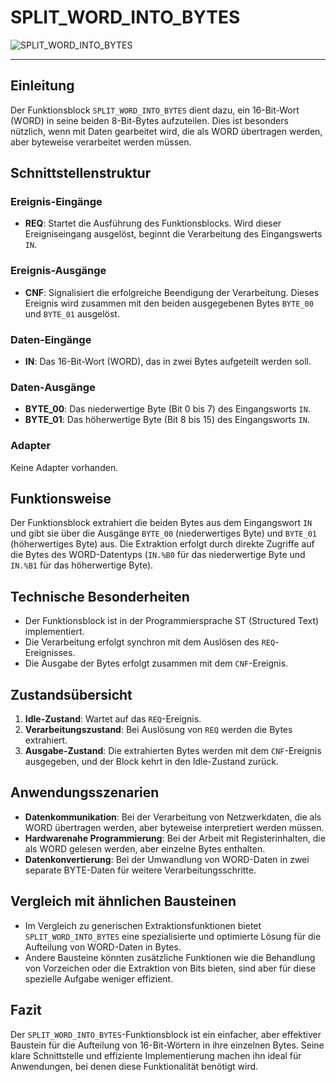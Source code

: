# SPLIT_WORD_INTO_BYTES

![SPLIT_WORD_INTO_BYTES](https://github.com/user-attachments/assets/5c99635d-3f7d-4266-a108-12d075d58313)

* * * * * * * * * *
## Einleitung
Der Funktionsblock `SPLIT_WORD_INTO_BYTES` dient dazu, ein 16-Bit-Wort (WORD) in seine beiden 8-Bit-Bytes aufzuteilen. Dies ist besonders nützlich, wenn mit Daten gearbeitet wird, die als WORD übertragen werden, aber byteweise verarbeitet werden müssen.

## Schnittstellenstruktur

### **Ereignis-Eingänge**
- **REQ**: Startet die Ausführung des Funktionsblocks. Wird dieser Ereigniseingang ausgelöst, beginnt die Verarbeitung des Eingangswerts `IN`.

### **Ereignis-Ausgänge**
- **CNF**: Signalisiert die erfolgreiche Beendigung der Verarbeitung. Dieses Ereignis wird zusammen mit den beiden ausgegebenen Bytes `BYTE_00` und `BYTE_01` ausgelöst.

### **Daten-Eingänge**
- **IN**: Das 16-Bit-Wort (WORD), das in zwei Bytes aufgeteilt werden soll.

### **Daten-Ausgänge**
- **BYTE_00**: Das niederwertige Byte (Bit 0 bis 7) des Eingangsworts `IN`.
- **BYTE_01**: Das höherwertige Byte (Bit 8 bis 15) des Eingangsworts `IN`.

### **Adapter**
Keine Adapter vorhanden.

## Funktionsweise
Der Funktionsblock extrahiert die beiden Bytes aus dem Eingangswort `IN` und gibt sie über die Ausgänge `BYTE_00` (niederwertiges Byte) und `BYTE_01` (höherwertiges Byte) aus. Die Extraktion erfolgt durch direkte Zugriffe auf die Bytes des WORD-Datentyps (`IN.%B0` für das niederwertige Byte und `IN.%B1` für das höherwertige Byte).

## Technische Besonderheiten
- Der Funktionsblock ist in der Programmiersprache ST (Structured Text) implementiert.
- Die Verarbeitung erfolgt synchron mit dem Auslösen des `REQ`-Ereignisses.
- Die Ausgabe der Bytes erfolgt zusammen mit dem `CNF`-Ereignis.

## Zustandsübersicht
1. **Idle-Zustand**: Wartet auf das `REQ`-Ereignis.
2. **Verarbeitungszustand**: Bei Auslösung von `REQ` werden die Bytes extrahiert.
3. **Ausgabe-Zustand**: Die extrahierten Bytes werden mit dem `CNF`-Ereignis ausgegeben, und der Block kehrt in den Idle-Zustand zurück.

## Anwendungsszenarien
- **Datenkommunikation**: Bei der Verarbeitung von Netzwerkdaten, die als WORD übertragen werden, aber byteweise interpretiert werden müssen.
- **Hardwarenahe Programmierung**: Bei der Arbeit mit Registerinhalten, die als WORD gelesen werden, aber einzelne Bytes enthalten.
- **Datenkonvertierung**: Bei der Umwandlung von WORD-Daten in zwei separate BYTE-Daten für weitere Verarbeitungsschritte.

## Vergleich mit ähnlichen Bausteinen
- Im Vergleich zu generischen Extraktionsfunktionen bietet `SPLIT_WORD_INTO_BYTES` eine spezialisierte und optimierte Lösung für die Aufteilung von WORD-Daten in Bytes.
- Andere Bausteine könnten zusätzliche Funktionen wie die Behandlung von Vorzeichen oder die Extraktion von Bits bieten, sind aber für diese spezielle Aufgabe weniger effizient.

## Fazit
Der `SPLIT_WORD_INTO_BYTES`-Funktionsblock ist ein einfacher, aber effektiver Baustein für die Aufteilung von 16-Bit-Wörtern in ihre einzelnen Bytes. Seine klare Schnittstelle und effiziente Implementierung machen ihn ideal für Anwendungen, bei denen diese Funktionalität benötigt wird.

